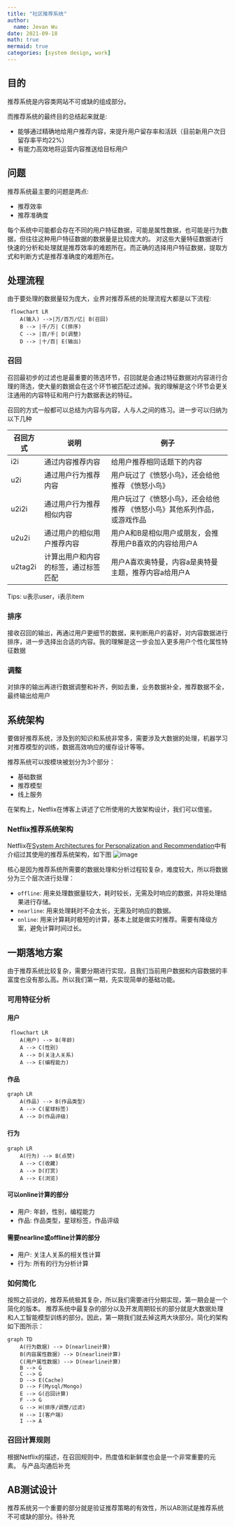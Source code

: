 ```yaml
---
title: "社区推荐系统"
author:
  name: Jevan Wu
date: 2021-09-18
math: true
mermaid: true
categories: [system design, work]
---
```


## 目的

推荐系统是内容类网站不可或缺的组成部分。

而推荐系统的最终目的总结起来就是:
- 能够通过精确地给用户推荐内容，来提升用户留存率和活跃（目前新用户次日留存率平均22%）
- 有能力高效地将运营内容推送给目标用户

## 问题

推荐系统最主要的问题是两点:
- 推荐效率
- 推荐准确度

每个系统中可能都会存在不同的用户特征数据，可能是属性数据，也可能是行为数据，但往往这种用户特征数据的数据量是比较庞大的。
对这些大量特征数据进行快速的分析和处理就是推荐效率的难题所在。而正确的选择用户特征数据，提取方式和判断方式是推荐准确度的难题所在。

## 处理流程

由于要处理的数据量较为庞大，业界对推荐系统的处理流程大都是以下流程:

```mermaid
 flowchart LR
    A(输入) -->|万/百万/亿| B(召回)
    B --> |千/万| C(排序)
    C --> |百/千| D(调整)
    D --> |十/百| E(输出)
```

###  召回
召回最初步的过滤也是最重要的筛选环节，召回就是会通过特征数据对内容进行合理的筛选，使大量的数据会在这个环节被匹配过滤掉。我的理解是这个环节会更关注通用的内容特征和用户行为数据表达的特征。

召回的方式一般都可以总结为内容与内容，人与人之间的练习。进一步可以归纳为以下几种

| 召回方式 | 说明 | 例子 |
| --- | --- | --- |
| i2i | 通过内容推荐内容 | 给用户推荐相同话题下的内容 |
| u2i | 通过用户行为推荐内容 | 用户玩过了《愤怒小鸟》，还会给他推荐 《愤怒小鸟》|
| u2i2i | 通过用户行为推荐相似内容 | 用户玩过了《愤怒小鸟》，还会给他推荐 《愤怒小鸟》其他系列作品，或游戏作品 |
| u2u2i | 通过用户的相似用户推荐内容 | 用户A和B是相似用户或朋友，会推荐用户B喜欢的内容给用户A |
| u2tag2i | 计算出用户和内容的标签，通过标签匹配 | 用户A喜欢奥特曼，内容a是奥特曼主题，推荐内容a给用户A |

Tips: u表示user，i表示item

### 排序

接收召回的输出，再通过用户更细节的数据，来判断用户的喜好，对内容数据进行排序，进一步选择出合适的内容。我的理解是这一步会加入更多用户个性化属性特征数据

### 调整

对排序的输出再进行数据调整和补齐，例如去重，业务数据补全，推荐数据不全，最终输出给用户

## 系统架构

要做好推荐系统，涉及到的知识和系统非常多，需要涉及大数据的处理，机器学习对推荐模型的训练，数据高效响应的缓存设计等等。

推荐系统可以按模块被划分为3个部分：
- 基础数据
- 推荐模型
- 线上服务

在架构上，Netflix在博客上讲述了它所使用的大致架构设计，我们可以借鉴。

### Netflix推荐系统架构

Netflix在[System Architectures for Personalization and Recommendation](https://netflixtechblog.com/system-architectures-for-personalization-and-recommendation-e081aa94b5d8)中有介绍过其使用的推荐系统架构，如下图
![image](https://42.dengqinghua.net/assets/images/netflix_framework.png)

核心是因为推荐系统所需要的数据处理和分析过程较复杂，难度较大，所以将数据分为三个层次进行处理：

- `offline`:
    用来处理数据量较大，耗时较长，无需及时响应的数据，并将处理结果进行存储。
- `nearline`:
    用来处理耗时不会太长，无需及时响应的数据。
- `online`:
    用来计算耗时极短的计算，基本上就是做实时推荐。需要有降级方案，避免计算时间过长。

## 一期落地方案

由于推荐系统比较复杂，需要分期进行实现，且我们当前用户数据和内容数据的丰富度也没有那么高。所以我们第一期，先实现简单的基础功能。

### 可用特征分析

#### 用户

```mermaid
 flowchart LR
    A(用户) --> B(年龄)
    A --> C(性别)
    A --> D(关注人关系)
    A --> E(编程能力)
```

#### 作品
```mermaid
graph LR
    A(作品) --> B(作品类型)
    A --> C(星球标签)
    A --> D(作品评级)
```

#### 行为
```mermaid
graph LR
    A(行为) --> B(点赞)
    A --> C(收藏)
    A --> D(打赏)
    A --> E(浏览)
```

#### 可以online计算的部分
 - 用户: 年龄，性别，编程能力
 - 作品: 作品类型，星球标签，作品评级

#### 需要nearline或offline计算的部分
 - 用户: 关注人关系的相关性计算
 - 行为: 所有的行为分析计算

### 如何简化
按照之前说的，推荐系统极其复杂，所以我们需要进行分期实现，第一期会是一个简化的版本。
推荐系统中最复杂的部分以及开发周期较长的部分就是大数据处理和人工智能模型训练的部分。因此，第一期我们就去掉这两大块部分。简化的架构如下图所示：

```mermaid
graph TD
    A(行为数据) --> D(nearline计算)
    B(内容属性数据) --> D(nearline计算)
    C(用户属性数据) --> D(nearline计算)
    B --> G
    C --> G
    D --> E(Cache)
    D --> F(Mysql/Mongo)
    E --> G(召回计算)
    F --> G
    G --> H(排序/调整/过滤)
    H --> I(客户端)
    I --> A
```

### 召回计算规则
根据Netflix的描述，在召回规则中，热度值和新鲜度也会是一个非常重要的元素。
与产品沟通后补充

## AB测试设计
推荐系统另一个重要的部分就是验证推荐策略的有效性，所以AB测试是推荐系统不可或缺的部分。待补充
